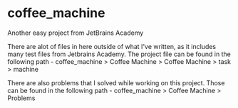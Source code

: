 # coffee_machine
Another easy project from JetBrains Academy

There are alot of files in here outside of what I've written, as it includes many test files from Jetbrains Academy. The project file can be found in the following path - 
coffee_machine > Coffee Machine > Coffee Machine > task > machine

There are also problems that I solved while working on this project. Those can be found in the following path - 
coffee_machine > Coffee Machine > Problems
